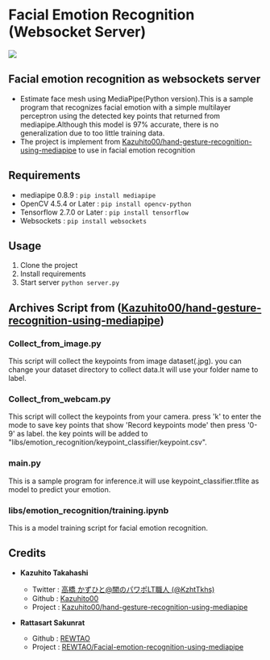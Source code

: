 # Facial Emotion Recognition (Websocket Server)

![](https://img.shields.io/badge/Python-3.10+-3776AB?logo=python&logoColor=white)

## Facial emotion recognition as websockets server
- Estimate face mesh using MediaPipe(Python version).This is a sample program that recognizes facial emotion with a simple multilayer perceptron using the detected key points that returned from mediapipe.Although this model is 97% accurate, there is no generalization due to too little training data.
- The project is implement from [Kazuhito00/hand-gesture-recognition-using-mediapipe](https://github.com/Kazuhito00/hand-gesture-recognition-using-mediapipe) to use in facial emotion recognition

## Requirements
- mediapipe 0.8.9 : `pip install mediapipe`
- OpenCV 4.5.4 or Later : `pip install opencv-python`
- Tensorflow 2.7.0 or Later : `pip install tensorflow`
- Websockets : `pip install websockets`

## Usage
1. Clone the project
2. Install requirements
3. Start server `python server.py`

## Archives Script from ([Kazuhito00/hand-gesture-recognition-using-mediapipe](https://github.com/Kazuhito00/hand-gesture-recognition-using-mediapipe))
### Collect_from_image.py
This script will collect the keypoints from image dataset(.jpg). you can change your dataset directory to collect data.It will use your folder name to label.

### Collect_from_webcam.py
This script will collect the keypoints from your camera. press 'k' to enter the mode to save key points that show 'Record keypoints mode' then press '0-9' as label. the key points will be added to "libs/emotion_recognition/keypoint_classifier/keypoint.csv". 

### main.py
This is a sample program for inference.it will use keypoint_classifier.tflite as model to predict your emotion.

### libs/emotion_recognition/training.ipynb
This is a model training script for facial emotion recognition.

## Credits

- **Kazuhito Takahashi**
  - Twitter : [高橋 かずひと@闇のパワポLT職人 (@KzhtTkhs)](https://twitter.com/KzhtTkhs)
  - Github : [Kazuhito00](https://github.com/Kazuhito00)
  - Project : [Kazuhito00/hand-gesture-recognition-using-mediapipe](https://github.com/Kazuhito00/hand-gesture-recognition-using-mediapipe)

- **Rattasart Sakunrat**
  - Github : [REWTAO](https://github.com/REWTAO)
  - Project : [REWTAO/Facial-emotion-recognition-using-mediapipe](https://github.com/REWTAO/Facial-emotion-recognition-using-mediapipe)

